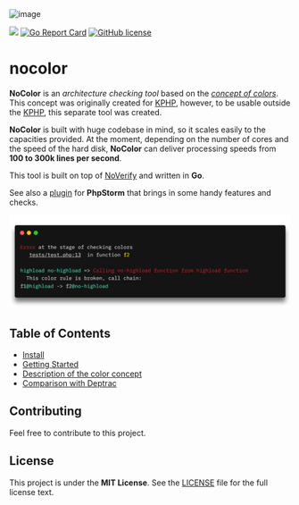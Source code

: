 <img width="350" alt="image" src="https://user-images.githubusercontent.com/51853996/122410502-a543ff00-cf8c-11eb-9b23-6b0c6e900f1e.png">

[![](https://github.com/vkcom/nocolor/workflows/Go/badge.svg)](https://github.com/vkcom/nocolor/workflows/Go/badge.svg) [![Go Report Card](https://goreportcard.com/badge/github.com/vkcom/nocolor)](https://goreportcard.com/report/github.com/vkcom/nocolor) [![GitHub license](https://img.shields.io/badge/license-MIT-blue.svg)](https://raw.githubusercontent.com/i582/phpstats/master/LICENSE)

# nocolor

**NoColor** is an *architecture checking tool* based on the [*concept of colors*](https://github.com/vkcom/nocolor/blob/master/docs/concept_of_colors.md). This concept was originally created for [KPHP](https://github.com/VKCOM/kphp), however, to be usable outside the [KPHP](https://github.com/VKCOM/kphp), this separate tool was created.

**NoColor** is built with huge codebase in mind, so it scales easily to the capacities provided. At the moment, depending on the number of cores and the speed of the hard disk, **NoColor** can deliver processing speeds from **100 to 300k lines per second**.

This tool is built on top of [NoVerify](https://github.com/VKCOM/noverify) and written in **Go**.

See also a [plugin](https://github.com/vkcom/nocolor-phpstorm) for **PhpStorm** that brings in some handy features and checks.

![](./docs/image.png)

## Table of Contents

- [Install](https://github.com/vkcom/nocolor/blob/master/docs/install.md)
- [Getting Started](https://github.com/vkcom/nocolor/blob/master/docs/usage.md)
- [Description of the color concept](https://github.com/vkcom/nocolor/blob/master/docs/concept_of_colors.md)
- [Comparison with Deptrac](https://github.com/vkcom/nocolor/blob/master/docs/comparison_with_deptrac.md)

## Contributing

Feel free to contribute to this project.

## License

This project is under the **MIT License**. See the [LICENSE](https://github.com/vkcom/nocolor/blob/master/LICENSE) file for the full license text.
